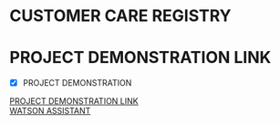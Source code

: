 # CUSTOMER CARE REGISTRY
# PROJECT DEMONSTRATION LINK

- [x] PROJECT DEMONSTRATION

[PROJECT DEMONSTRATION LINK](http://159.122.177.141:32498/) <br>
[WATSON ASSISTANT](https://web-chat.global.assistant.watson.appdomain.cloud/preview.html?backgroundImageURL=https%3A%2F%2Feu-gb.assistant.watson.cloud.ibm.com%2Fpublic%2Fimages%2Fupx-6a27496c-5795-42e4-9c58-000f44a4f68b%3A%3Ac3321aee-a69d-4163-a11d-6bd317102fdf&integrationID=52dfb6bc-28b2-4cab-8bf6-7f8adc3cb416&region=eu-gb&serviceInstanceID=6a27496c-5795-42e4-9c58-000f44a4f68b)
